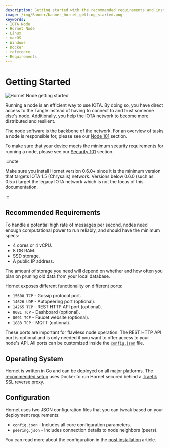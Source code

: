 ```yaml
---
description: Getting started with the recommended requirements and installation links.
image: /img/Banner/banner_hornet_getting_started.png
keywords:
- IOTA Node
- Hornet Node
- Linux
- macOS
- Windows
- Docker
- reference
- Requirements
---
```



# Getting Started

![Hornet Node getting started](/img/Banner/banner_hornet_getting_started.png)

Running a node is an efficient way to use IOTA. By doing so, you have direct access to the Tangle instead of having to
connect to and trust someone else's node. Additionally, you help the IOTA network to become more distributed and resilient.

The node software is the backbone of the network. For an overview of tasks a node is responsible for, please
see our [Node 101](https://wiki.iota.org/develop/nodes/explanations/nodes_101) section.

To make sure that your device meets the minimum security requirements for running a node, please
see our [Security 101](https://wiki.iota.org/develop/nodes/explanations/security_101) section.

:::note

Make sure you install Hornet version 0.6.0+ since it is the minimum version that targets IOTA 1.5 (Chrysalis) network.
Versions below 0.6.0 (such as 0.5.x) target the legacy IOTA network which is not the focus of this documentation.

:::

## Recommended Requirements

To handle a potential high rate of messages per second, nodes need enough computational power to run reliably, and
should have the minimum specs:

- 4 cores or 4 vCPU.
- 8 GB RAM.
- SSD storage.
- A public IP address.

The amount of storage you need will depend on whether and how often you plan on pruning old data from your local
database.

Hornet exposes different functionality on different ports:

- `15600 TCP` - Gossip protocol port.
- `14626 UDP` - Autopeering port (optional).
- `14265 TCP` - REST HTTP API port (optional).
- `8081 TCP` - Dashboard (optional).
- `8091 TCP` - Faucet website (optional).
- `1883 TCP` - MQTT (optional).

These ports are important for flawless node operation. The REST HTTP API port is optional and is only needed if
you want to offer access to your node's API. All ports can be customized inside
the [`config.json`](../how_tos/post_installation.md) file.

## Operating System

Hornet is written in Go and can be deployed on all major platforms.
The [recommended setup](../how_tos/using_docker.md) uses Docker to run Hornet secured behind a [Traefik](https://traefik.io) SSL reverse proxy.

## Configuration

Hornet uses two JSON configuration files that you can tweak based on your deployment requirements:

- `config.json` - Includes all core configuration parameters.
- `peering.json` - Includes connection details to node neighbors (peers).

You can read more about the configuration in the [post installation](../how_tos/post_installation.md) article.
